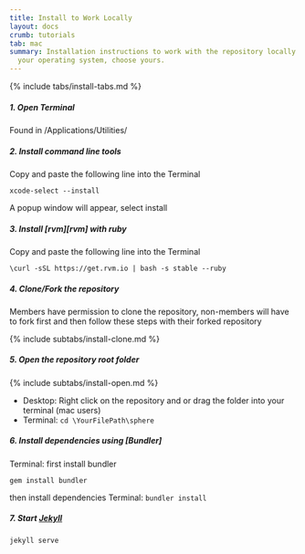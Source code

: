 ```yaml
---
title: Install to Work Locally
layout: docs
crumb: tutorials
tab: mac
summary: Installation instructions to work with the repository locally according to
  your operating system, choose yours.
---
```


{% include tabs/install-tabs.md %}


##### 1. Open Terminal
Found in /Applications/Utilities/

##### 2. Install command line tools
Copy and paste the following line into the Terminal

```
xcode-select --install
```

A popup window will appear, select install

##### 3. Install [rvm][rvm] with ruby
Copy and paste the following line into the Terminal

```
\curl -sSL https://get.rvm.io | bash -s stable --ruby
```

##### 4. Clone/Fork the repository
Members have permission to clone the repository, non-members will have to fork first and then follow these steps with their forked repository

{% include subtabs/install-clone.md %}


##### 5. Open the repository root folder
{% include subtabs/install-open.md %}


 - Desktop: Right click on the repository and
or drag the folder into your terminal (mac users)
 - Terminal:
``` cd \YourFilePath\sphere ```



##### 6. Install dependencies using [Bundler]
Terminal: first install bundler
```
gem install bundler
```
then install dependencies
Terminal:
	```
	bundler install
	```


##### 7. Start [Jekyll](https://jekyllrb.com/)
```
jekyll serve
```
